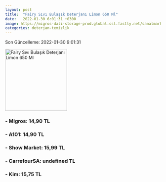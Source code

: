 ```yaml
---
layout: post
title:  "Fairy Sıvı Bulaşık Deterjanı Limon 650 Ml"
date:   2022-01-30 6:01:31 +0300
image: https://migros-dali-storage-prod.global.ssl.fastly.net/sanalmarket/product/30619668/30619668_urundetay-a7cd2c-1650x1650.jpg
categories: deterjan-temizlik
---
```


Son Güncelleme: 2022-01-30 9:01:31

<img src="https://migros-dali-storage-prod.global.ssl.fastly.net/sanalmarket/product/30619668/30619668_urundetay-a7cd2c-1650x1650.jpg" width="200" alt="Fairy Sıvı Bulaşık Deterjanı Limon 650 Ml" />


### - Migros: 14,90 TL

### - A101: 14,90 TL

### - Show Market: 15,99 TL

### - CarrefourSA: undefined TL

### - Kim: 15,75 TL


